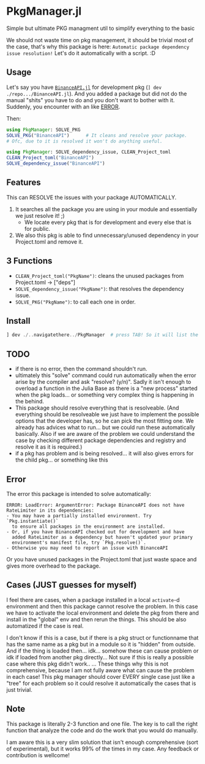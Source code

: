 # PkgManager.jl
Simple but ultimate PKG managment util to simplify everything to the basic

We should not waste time on pkg management, it should be trivial most of the case, that's why this package is here: `Automatic package dependency issue resolution!` Let's do it automatically with a script. :D

## Usage
Let's say you have [`BinanceAPI.jl`](https://github.com/Cvikli/BinanceAPI.jl) for development pkg (`] dev ./repo.../BinanceAPI.jl`). And you added a package but did not do the manual "shits" you have to do and you don't want to bother with it. 
Suddenly, you encounter with an like [ERROR](#Error).

Then:
```julia
using PkgManager: SOLVE_PKG
SOLVE_PKG("BinanceAPI")      # It cleans and resolve your package.
# Ofc, due to it is resolved it won't do anything useful. 

using PkgManager: SOLVE_dependency_issue, CLEAN_Project_toml
CLEAN_Project_toml("BinanceAPI")
SOLVE_dependency_issue("BinanceAPI")
```

## Features
This can RESOLVE the issues with your package AUTOMATICALLY.
1. It searches all the package you are using in your module and essentially we just resolve it! ;)
	- We locate every pkg that is for development and every else that is for public. 
2. We also this pkg is able to find unnecessary/unused dependency in your Project.toml and remove it. 

## 3 Functions
- `CLEAN_Project_toml("PkgName")`: cleans the unused packages from Project.toml -> ["deps"] 
- `SOLVE_dependency_issue("PkgName")`: that resolves the dependency issue.
- `SOLVE_PKG("PkgName")`: to call each one in order.

## Install
```julia
] dev ./..navigatethere../PkgManager  # press TAB! So it will list the directories...
```

## TODO
- if there is no error, then the command shouldn't run.
- ultimately this "solve" command could run automatically when the error arise by the compiler and ask "resolve? (y/n)". Sadly it isn't enough to overload a function in the Julia Base as there is a "new process" started when the pkg loads... or something very complex thing is happening in the behind.
- This package should resolve everything that is resolveable. (And everything should be resolveable we just have to implement the possible options that the developer has, so he can pick the most fitting one. We already has advices what to run... but we could run these automatically basically. Also if we are aware of the problem we could understand the case by checking different package dependencies and registry and resolve it as it is required.) 
- if a pkg has problem and is being resolved... it will also gives errors for the child pkg... or something like this

## Error
The error this package is intended to solve automatically:
```
ERROR: LoadError: ArgumentError: Package BinanceAPI does not have RateLimiter in its dependencies:
- You may have a partially installed environment. Try `Pkg.instantiate()`
  to ensure all packages in the environment are installed.
- Or, if you have BinanceAPI checked out for development and have
  added RateLimiter as a dependency but haven't updated your primary
  environment's manifest file, try `Pkg.resolve()`.
- Otherwise you may need to report an issue with BinanceAPI
```

Or you have unused packages in the Project.toml that just waste space and gives more overhead to the package. 

## Cases (JUST guesses for myself)

I feel there are cases, when a package installed in a local `activate`-d environment and then this package cannot resolve the problem. In  this case we have to activate the local environment and delete the pkg from there and install in the "global" env and then rerun the things. This should be also automatized if the case is real. 

I don't know if this is a case, but if there is a pkg struct or functionname that has the same name as a pkg but in a module so it is "hidden" from outside. And if the thing is loaded then... idk... somehow these can cause problem or idk if loaded from another pkg directly... Not sure if this is really a possible case where this pkg didn't work.. ... These things why this is not comprehensive, because I am not fully aware what can cause the problem in each case! This pkg manager should cover EVERY single case just like a "tree" for each problem so it could resolve it automatically the cases that is just trivial.  

## Note
This package is literally 2-3 function and one file. The key is to call the right function that analyze the code and do the work that you would do manually. 

I am aware this is a very slim solution that isn't enough comprehensive (sort of experimental), but it works 99% of the times in my case. 
Any feedback or contribution is wellcome!
